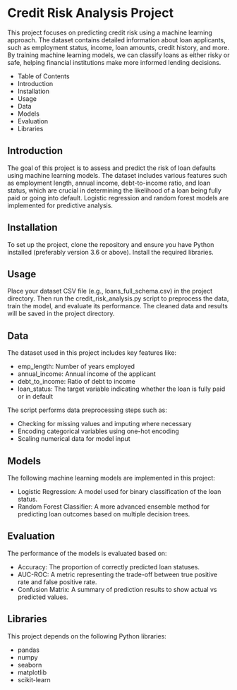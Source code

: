 # Credit Risk Analysis Project
This project focuses on predicting credit risk using a machine learning approach. The dataset contains detailed information about loan applicants, such as employment status, income, loan amounts, credit history, and more. By training machine learning models, we can classify loans as either risky or safe, helping financial institutions make more informed lending decisions.
- Table of Contents
- Introduction
- Installation
- Usage
- Data
- Models
- Evaluation
- Libraries
## Introduction
The goal of this project is to assess and predict the risk of loan defaults using machine learning models. The dataset includes various features such as employment length, annual income, debt-to-income ratio, and loan status, which are crucial in determining the likelihood of a loan being fully paid or going into default. Logistic regression and random forest models are implemented for predictive analysis.
## Installation
To set up the project, clone the repository and ensure you have Python installed (preferably version 3.6 or above). Install the required libraries.
## Usage
Place your dataset CSV file (e.g., loans_full_schema.csv) in the project directory. Then run the credit_risk_analysis.py script to preprocess the data, train the model, and evaluate its performance. The cleaned data and results will be saved in the project directory.
## Data
The dataset used in this project includes key features like:
- emp_length: Number of years employed
- annual_income: Annual income of the applicant
- debt_to_income: Ratio of debt to income
- loan_status: The target variable indicating whether the loan is fully paid or in default

The script performs data preprocessing steps such as:
- Checking for missing values and imputing where necessary
- Encoding categorical variables using one-hot encoding
- Scaling numerical data for model input
## Models
The following machine learning models are implemented in this project:
- Logistic Regression: A model used for binary classification of the loan status.
- Random Forest Classifier: A more advanced ensemble method for predicting loan outcomes based on multiple decision trees.
## Evaluation
The performance of the models is evaluated based on:
- Accuracy: The proportion of correctly predicted loan statuses.
- AUC-ROC: A metric representing the trade-off between true positive rate and false positive rate.
- Confusion Matrix: A summary of prediction results to show actual vs predicted values.
## Libraries
This project depends on the following Python libraries:
- pandas
- numpy
- seaborn
- matplotlib
- scikit-learn
